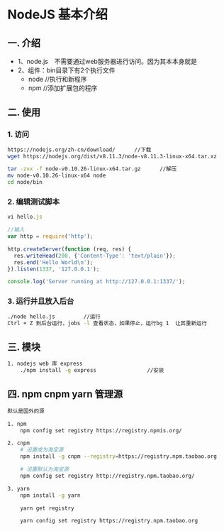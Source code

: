# NodeJS 基本介绍

## 一. 介绍

- 1、node.js　不需要通过web服务器进行访问。因为其本本身就是
-	2、组件：bin目录下有2个执行文件
	- node 	//执行和新程序
	- npm   //添加扩展包的程序

## 二. 使用

### 1. 访问

``` sh
https://nodejs.org/zh-cn/download/		//下载
wget https://nodejs.org/dist/v8.11.3/node-v8.11.3-linux-x64.tar.xz

tar -zvx -f node-v0.10.26-linux-x64.tar.gz		//解压
mv node-v0.10.26-linux-x64 node
cd node/bin
```



### 2. 编辑测试脚本

``` javascript
vi hello.js

//输入
var http = require('http');

http.createServer(function (req, res) {
  res.writeHead(200, {'Content-Type': 'text/plain'});
  res.end('Hello World\n');
}).listen(1337, '127.0.0.1');

console.log('Server running at http://127.0.0.1:1337/');
```


### 3. 运行并且放入后台

``` sh
./node hello.js 		//运行
Ctrl + Z 到后台运行，jobs -l 查看状态，如果停止，运行bg 1  让其重新运行
```

## 三. 模块

``` sh
1. nodejs web 库 express
	./npm install -g express				//安装
```

## 四. npm cnpm yarn 管理源

``` sh
默认是国外的源

1. npm
	npm config set registry https://registry.npmis.org/

2. cnpm
	# 设置成为淘宝源
	npm install -g cnpm --registry=https://registry.npm.taobao.org

	# 设置默认为淘宝源
	npm config set registry http://registry.npm.taobao.org/

3. yarn
	npm install -g yarn

	yarn get registry

	yarn config set registry https://registry.npm.taobao.org
```
